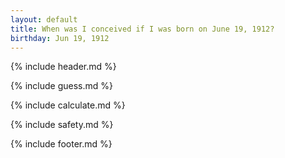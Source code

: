 ```yaml
---
layout: default
title: When was I conceived if I was born on June 19, 1912?
birthday: Jun 19, 1912
---
```


{% include header.md %}

{% include guess.md %}

{% include calculate.md %}

{% include safety.md %}

{% include footer.md %}



